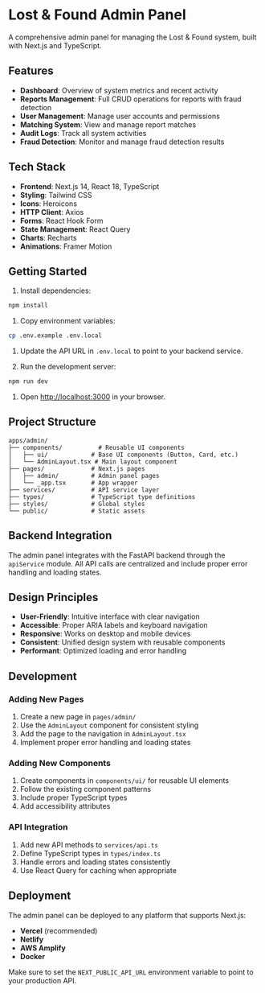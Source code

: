 # Lost & Found Admin Panel

A comprehensive admin panel for managing the Lost & Found system, built with Next.js and TypeScript.

## Features

- **Dashboard**: Overview of system metrics and recent activity
- **Reports Management**: Full CRUD operations for reports with fraud detection
- **User Management**: Manage user accounts and permissions
- **Matching System**: View and manage report matches
- **Audit Logs**: Track all system activities
- **Fraud Detection**: Monitor and manage fraud detection results

## Tech Stack

- **Frontend**: Next.js 14, React 18, TypeScript
- **Styling**: Tailwind CSS
- **Icons**: Heroicons
- **HTTP Client**: Axios
- **Forms**: React Hook Form
- **State Management**: React Query
- **Charts**: Recharts
- **Animations**: Framer Motion

## Getting Started

1. Install dependencies:

```bash
npm install
```

1. Copy environment variables:

```bash
cp .env.example .env.local
```

1. Update the API URL in `.env.local` to point to your backend service.

1. Run the development server:

```bash
npm run dev
```

1. Open [http://localhost:3000](http://localhost:3000) in your browser.

## Project Structure

```text
apps/admin/
├── components/          # Reusable UI components
│   ├── ui/            # Base UI components (Button, Card, etc.)
│   └── AdminLayout.tsx # Main layout component
├── pages/             # Next.js pages
│   ├── admin/         # Admin panel pages
│   └── _app.tsx       # App wrapper
├── services/          # API service layer
├── types/             # TypeScript type definitions
├── styles/            # Global styles
└── public/            # Static assets
```

## Backend Integration

The admin panel integrates with the FastAPI backend through the `apiService` module. All API calls are centralized and include proper error handling and loading states.

## Design Principles

- **User-Friendly**: Intuitive interface with clear navigation
- **Accessible**: Proper ARIA labels and keyboard navigation
- **Responsive**: Works on desktop and mobile devices
- **Consistent**: Unified design system with reusable components
- **Performant**: Optimized loading and error handling

## Development

### Adding New Pages

1. Create a new page in `pages/admin/`
2. Use the `AdminLayout` component for consistent styling
3. Add the page to the navigation in `AdminLayout.tsx`
4. Implement proper error handling and loading states

### Adding New Components

1. Create components in `components/ui/` for reusable UI elements
2. Follow the existing component patterns
3. Include proper TypeScript types
4. Add accessibility attributes

### API Integration

1. Add new API methods to `services/api.ts`
2. Define TypeScript types in `types/index.ts`
3. Handle errors and loading states consistently
4. Use React Query for caching when appropriate

## Deployment

The admin panel can be deployed to any platform that supports Next.js:

- **Vercel** (recommended)
- **Netlify**
- **AWS Amplify**
- **Docker**

Make sure to set the `NEXT_PUBLIC_API_URL` environment variable to point to your production API.
